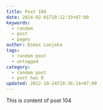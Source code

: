 ```yaml
---
title: Post 104
date: 2014-02-01T18:12:33+07:00
keywords:
  - random
  - post
  - pages
author: Dimas Lanjaka
tags:
  - random post
  - untagged
category:
  - random post
  - post has 0
updated: 2012-10-24T19:36:14+07:00
---
```

This is content of post 104